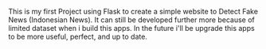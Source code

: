 This is my first Project using Flask to create a simple website to Detect Fake News (Indonesian News). 
It can still be developed further more because of limited dataset when i build this apps.
In the future i'll be upgrade this apps to be more useful, perfect, and up to date.